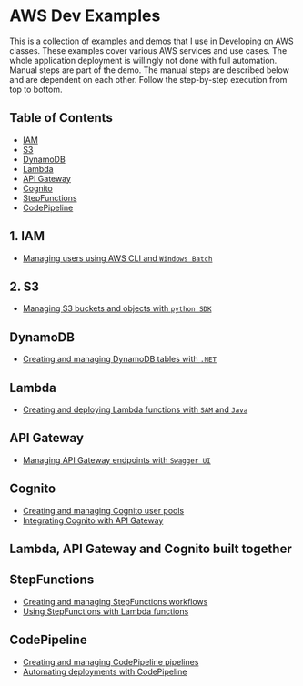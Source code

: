 # AWS Dev Examples

This is a collection of examples and demos that I use in Developing on AWS classes. These examples cover various AWS services and use cases.
The whole application deployment is willingly not done with full automation. Manual steps are part of the demo. The manual steps are described below and are dependent on each other. Follow the step-by-step execution from top to bottom.

## Table of Contents

- [IAM](#iam)
- [S3](#s3)
- [DynamoDB](#dynamodb)
- [Lambda](#lambda)
- [API Gateway](#api-gateway)
- [Cognito](#cognito)
- [StepFunctions](#stepfunctions)
- [CodePipeline](#codepipeline)

## 1. IAM

- [Managing users using AWS CLI and `Windows Batch`](/iam/iam.md)

## 2. S3

- [Managing S3 buckets and objects with `python SDK`](/s3/s3.md)

## DynamoDB

- [Creating and managing DynamoDB tables with `.NET`](/dynamodb/dynamodb.md)

## Lambda

- [Creating and deploying Lambda functions with `SAM` and `Java`](/lambda/lambda.md)

## API Gateway

- [Managing API Gateway endpoints with `Swagger UI`](/apigw/apigw.md)

## Cognito

- [Creating and managing Cognito user pools](/cognito/pool.md)
- [Integrating Cognito with API Gateway](/cognito/api-gateway.md)

## Lambda, API Gateway and Cognito built together <a name="lambda-apigw-cognito"></a>

## StepFunctions

- [Creating and managing StepFunctions workflows](/stepfunctions/workflow.md)
- [Using StepFunctions with Lambda functions](/stepfunctions/lambda.md)

## CodePipeline

- [Creating and managing CodePipeline pipelines](/codepipeline/pipeline.md)
- [Automating deployments with CodePipeline](/codepipeline/deployment.md)